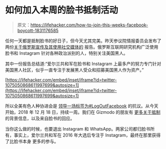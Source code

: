 # 如何加入本周的脸书抵制活动

> 原文：<https://lifehacker.com/how-to-join-this-weeks-facebook-boycott-1831176585>

任何一天都是抵制脸书的好日子，但今天尤其完美。昨天参议院情报委员会发布了两份[关于俄罗斯宣传及其使用社交媒体的](https://disinformationreport.blob.core.windows.net/disinformation-report/NewKnowledge-Disinformation-Report-Whitepaper-121718.pdf) 报告。俄罗斯互联网研究机构广泛使用脸书和 Instagram 针对各种政治派别的人，特别关注美国黑人。



其中一份报告总结道:“爱尔兰共和军在脸书和 Instagram 上最多产的努力专门针对美国黑人社区，似乎一直专注于发展黑人受众和招募美国黑人作为资产。”

 [https://lifehacker.com/embed/inset/iframe?id=twitter-1075050868611997699&autosize=1](https://lifehacker.com/embed/inset/iframe?id=twitter-1075050868611997699&autosize=1) 

所以全美有色人种协进会是 [领导一场标签为#LogOutFacebook](http://www.naacp.org/latest/naacp-leads-logoutfacebook-protest-returns-donation-facebook-response-data-breaches-targeting-people-color/) 的抗议。从今天开始，2018 年 12 月 18 日，持续一周。我们在 Gizmodo 的朋友有 [更多关于抵制](https://gizmodo.com/naacp-calls-for-facebook-boycott-after-report-details-r-1831170697) 的背景信息，以及来自脸书的回应。

当你这么做的时候，也要退出 Instagram 和 WhatsApp。两家公司都归脸书所有，事实上，爱尔兰共和军在 2016 年大选后专注于 Instagram，最终在那里获得了比脸书本身 更多的参与。